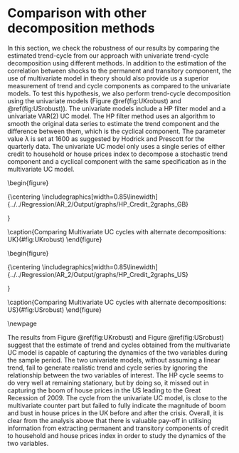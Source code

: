 # Comparison with other decomposition methods

In this section, we check the robustness of our results by comparing the estimated trend-cycle from our approach with univariate trend-cycle decomposition using different methods. In addition to the estimation of the correlation between shocks to the permanent and transitory component, the use of multivariate model in theory should also provide us a  superior measurement of trend and cycle components as compared to the univariate models. To test this hypothesis, we also perform trend-cycle decomposition using the univariate models (Figure \@ref(fig:UKrobust) and \@ref(fig:USrobust)). The univariate models include a HP filter model and a univariate VAR(2) UC model. The HP filter method uses an algorithm to smooth the original data series to estimate the trend component and the difference between them, which is the cyclical component. The parameter value $\lambda$ is set at 1600 as suggested by Hodrick and Prescott for the quarterly data. The univariate UC model only uses a single series of either credit to household or house prices index to decompose a stochastic trend component and a cyclical component with the same specification as in the multivariate UC model. 

\begin{figure}

{\centering \includegraphics[width=0.85\linewidth]{../../Regression/AR_2/Output/graphs/HP_Credit_2graphs_GB} 

}

\caption{Comparing Multivariate UC cycles with alternate decompositions: UK}(\#fig:UKrobust)
\end{figure}

\begin{figure}

{\centering \includegraphics[width=0.85\linewidth]{../../Regression/AR_2/Output/graphs/HP_Credit_2graphs_US} 

}

\caption{Comparing Multivariate UC cycles with alternate decompositions: US}(\#fig:USrobust)
\end{figure}
	
\newpage

The results from Figure \@ref(fig:UKrobust) and Figure \@ref(fig:USrobust) suggest that the estimate of trend and cycles obtained from the multivariate UC model is capable of capturing the dynamics of the two variables during the sample period. The two univariate models, without assuming a linear trend, fail to generate realistic trend and cycle series by ignoring the relationship between the two variables of interest. The HP cycle seems to do very well at remaining stationary, but by doing so, it missed out in capturing the boom of house prices in the US leading to the Great Recession of 2009. The cycle from the univariate UC model, is close to the multivariate counter part but failed to fully indicate the magnitude of boom and bust in house prices in the UK before and after the crisis. Overall, it is clear from the analysis above that there is valuable pay-off in utilising information from extracting permanent and transitory components of credit to household and house prices index in order to study the dynamics of the two variables. 


	
